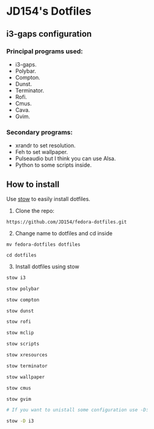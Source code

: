 # JD154's Dotfiles
## i3-gaps configuration 

### Principal programs used:

- i3-gaps.
- Polybar.
- Compton.
- Dunst.
- Terminator.
- Rofi.
- Cmus.
- Cava.
- Gvim.

### Secondary programs: 

- xrandr to set resolution.
- Feh to set wallpaper.
- Pulseaudio but I think you can use Alsa.
- Python to some scripts inside.

## How to install

Use [stow](http://brandon.invergo.net/news/2012-05-26-using-gnu-stow-to-manage-your-dotfiles.html) to easily install dotfiles.

1. Clone the repo:

```
https://github.com/JD154/fedora-dotfiles.git
```

2. Change name to dotfiles and cd inside

```
mv fedora-dotfiles dotfiles

cd dotfiles
```

3. Install dotfiles using stow

```sh
stow i3

stow polybar

stow compton

stow dunst

stow rofi

stow mclip

stow scripts

stow xresources

stow terminator

stow wallpaper

stow cmus

stow gvim

# If you want to unistall some configuration use -D:

stow -D i3
```

